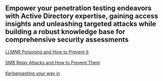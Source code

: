 ## Empower your penetration testing endeavors with Active Directory expertise, gaining access insights and unleashing targeted attacks while building a robust knowledge base for comprehensive security assessments

[LLMNR Poisoning and How to Prevent It](https://tcm-sec.com/llmnr-poisoning-and-how-to-prevent-it/)
<br></br>
[SMB Relay Attacks and How to Prevent Them](https://tcm-sec.com/smb-relay-attacks-and-how-to-prevent-them/)
<br></br>
[Kerberoasting your way in](https://medium.com/@Shorty420/kerberoasting-9108477279cc)
<br></br>
[]()
<br></br>
[]()
<br></br>
[]()
<br></br>
[]()
<br></br>
[]()
<br></br>
[]()
<br></br>
